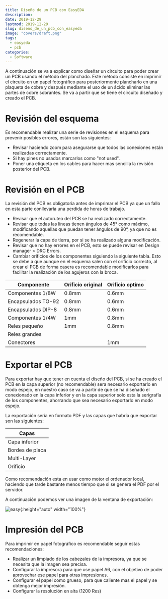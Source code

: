 ```yaml
---
title: Diseño de un PCB con EasyEDA
description: 
date: 2019-12-29
lastmod: 2019-12-29
slug: diseno_de_un_pcb_con_easyeda
image: "covers/draft.png"
tags:
  - easyeda
  - pcb
categories:
  - Software
---
```





A continuación se va a explicar como diseñar un circuito para poder crear un PCB usando el método del planchado. Este método consiste en imprimir el circuito en un papel fotográfico para posteriormente plancharlo en una plaqueta de cobre y después mediante el uso de un ácido eliminar las partes de cobre sobrantes. Se va a partir que se tiene el circuito diseñado y creado el PCB.



# Revisión del esquema


Es recomendable realizar una serie de revisiones en el esquema para prevenir posibles errores, están son las siguientes:

- Revisar haciendo zoom para asegurarse que todos las conexiones están realizadas correctamente.
- Si hay pines no usados marcarlos como "not used".
- Poner una etiqueta en los cables para hacer mas sencilla la revisión posterior del PCB.






# Revisión en el PCB

La revisión del PCB es obligatoria antes de imprimar el PCB ya que un fallo en esta parte conllevaría una perdida de horas de trabajo.


- Revisar que el autoruteo del PCB se ha realizado correctamente.
- Revisar que todas las lineas tienen ángulos de 45° como máximo, modificando aquellas que puedan tener ángulos de 90°, ya que no es recomendable.
- Regenerar la capa de tierra, por si se ha realizado alguna modificación.
- Revisar que no hay errores en el PCB, esto se puede revisar en Design manager > DRC Errors.
- Cambiar orificios de los componentes siguiendo la siguiente tabla. Esto se debe a que aunque en el esquema salen con el orificio correcto, al crear el PCB de forma casera es recomendable modificarlos para facilitar la realización de los agujeros con la broca.


Componente | Orificio original | Orificio optimo
--------|---------|----------
Componentes 1/8W | 0.8mm | 0.6mm
Encapsulados TO-92 | 0.8mm | 0.6mm
Encapsulados DIP-8 | 0.8mm | 0.6mm
Componentes 1/4W | 1mm | 0.8mm
Reles pequeño | 1mm | 0.8mm
Reles grandes |  | 
Conectores |  | 1mm







# Exportar el PCB


Para exportar hay que tener en cuenta el diseño del PCB, si se ha creado el PCB en la capa superior (no recomendable) sera necesario exportarlo en modo espejo, en nuestro caso se va a partir de que se ha diseñado el conexionado en la capa inferior y en la capa superior solo esta la serigrafía de los componentes, ahorrando que sea necesario exportarlo en modo espejo.

La exportación seria en formato PDF y las capas que habría que exportar son las siguientes:


|Capas|
|----|
|Capa inferior|
|Bordes de placa|
|Multi-Layer|
|Orificio|


Como recomendación esta en usar como motor el ordenador local, haciendo que tarde bastante menos tiempo que si se genera el PDF por el servidor.

A continuación podemos ver una imagen de la ventana de exportación:

![easy](/images/2019/export_easueda.png){:height="auto" width="100%"}



# Impresión del PCB



Para imprimir en papel fotográfico es recomendable seguir estas recomendaciones:


- Realizar un limpiado de los cabezales de la impresora, ya que se necesita que la imagen sea precisa.
- Configurar la impresora para que use papel A6, con el objetivo de poder aprovechar ese papel para otras impresiones.
- Configurar el papel como grueso, para que caliente mas el papel y se obtenga mejor impresión.
- Configurar la resolución en alta (1200 Res)





